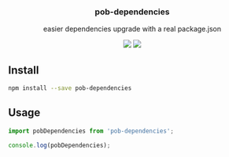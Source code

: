 <h3 align="center">
  pob-dependencies
</h3>

<p align="center">
  easier dependencies upgrade with a real package.json
</p>

<p align="center">
  <a href="https://npmjs.org/package/pob-dependencies"><img src="https://img.shields.io/npm/v/pob-dependencies.svg?style=flat-square"></a>
  <a href="https://david-dm.org/christophehurpeau/pob?path=packages/pob-dependencies"><img src="https://david-dm.org/christophehurpeau/pob.svg?path=packages/pob-dependencies?style=flat-square"></a>
</p>

## Install

```bash
npm install --save pob-dependencies
```

## Usage

```js
import pobDependencies from 'pob-dependencies';

console.log(pobDependencies);
```
